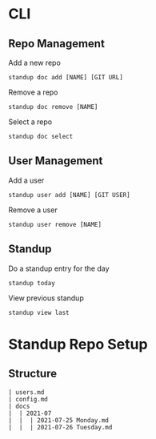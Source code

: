 # CLI
## Repo Management

Add a new repo
```
standup doc add [NAME] [GIT URL]
```
Remove a repo
```
standup doc remove [NAME]
```
Select a repo
```
standup doc select
```

## User Management

Add a user
```
standup user add [NAME] [GIT USER]
```
Remove a user
```
standup user remove [NAME]
```

## Standup

Do a standup entry for the day

```
standup today
```

View previous standup

```
standup view last
```

# Standup Repo Setup

## Structure

```
| users.md
| config.md
| docs
|  | 2021-07
|  |  | 2021-07-25 Monday.md
|  |  | 2021-07-26 Tuesday.md
```